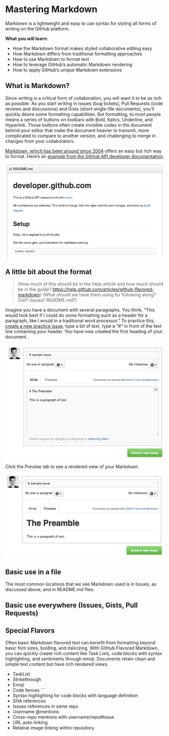 # Mastering Markdown
Markdown is a lightweight and easy to use syntax for styling all forms of writing on the GitHub platform.

**What you will learn:**
* How the Markdown format makes styled collaborative editing easy
* How Markdown differs from traditional formatting approaches
* How to use Markdown to format text
* How to leverage GitHub’s automatic Markdown rendering
* How to apply GitHub’s unique Markdown extensions

## What is Markdown?
Since writing is a critical form of collaboration, you will want it to be as rich as possible. As you start writing in Issues (bug tickets), Pull Requests (code reviews and discussions) and Gists (short single-file documents), you’ll quickly desire some formatting capabilities.  But formatting, to most people means a series of buttons on toolbars with Bold, Italics, Underline, and Hyperlink.  Those buttons often create invisible codes in the document behind your editor that make the document heavier to transmit, more complicated to compare to another version, and challenging to merge in changes from your collaborators.

[Markdown, which has been around since 2004](http://daringfireball.net/projects/markdown/) offers an easy but rich way to format. Here’s an [example from the GitHub API developer documentation](https://github.com/github/developer.github.com).

![GitHub’s API Developer Site README](masteringmarkdown-github-developer-api-readme.jpg)

## A little bit about the format
> (How much of this should be in the Help article and how much should be in the guide? https://help.github.com/articles/github-flavored-markdown)
> (What should we have them using for following along? Gist? Issues? README.md?)

Imagine you have a document with several paragraphs. You think, “This would look best if I could do some formatting such as a header for a paragraph, like I would in a traditional word processor.” To practice this, [create a new practice issue](https://github.com/githubtraining/sample-markdown/issues/new), type a bit of text, type a “#” in front of the text line containing your header. You have now created the first heading of your document.

![Raw Markdown in an Issue](masteringmarkdown-sample-issue-raw.jpg)

Click the Preview tab to see a rendered view of your Markdown.

![Previewed Markdown in an Issue](masteringmarkdown-sample-issue-preview.jpg)

## Basic use in a file
The most common locations that we see Markdown used is in Issues, as discussed above, and in README.md files.

## Basic use everywhere (Issues, Gists, Pull Requests)

## Special Flavors

Often basic Markdown flavored text can benefit from formatting beyond basic font sizes, bolding, and italicizing. With GitHub Flavored Markdown, you can quickly create rich content like Task Lists, code blocks with syntax highlighting, and sentiments through emoji. Documents retain clean and simple text content but have rich rendered views.

* TaskList
* Strikethrough
* Emoji
* Code fences ```
* Syntax highlighting for code blocks with language definition
* SHA references
* Issues references in same repo
* Username @mentions
* Cross-repo mentions with username/repo#Issue
* URL auto-linking
* Relative image linking within repository
